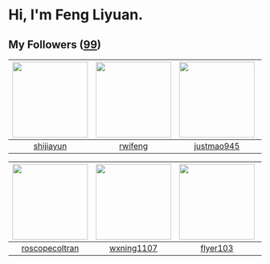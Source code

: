 # Hi, I'm Feng Liyuan.

## My Followers ([99](https://github.com/SunRunAway?tab=followers))

| <img src="https://avatars.githubusercontent.com/u/566037?v=4" width="150" height="150" /> | <img src="https://avatars.githubusercontent.com/u/1814146?v=4" width="150" height="150" /> | <img src="https://avatars.githubusercontent.com/u/619331?v=4" width="150" height="150" /> | <img src="https://avatars.githubusercontent.com/u/46620760?v=4" width="150" height="150" /> |
| :---------------------------------------------------------------------------------------: | :----------------------------------------------------------------------------------------: | :---------------------------------------------------------------------------------------: | :-----------------------------------------------------------------------------------------: |
|                         [shijiayun](https://github.com/shijiayun)                         |                            [rwifeng](https://github.com/rwifeng)                           |                        [justmao945](https://github.com/justmao945)                        |                        [pleiadesian](https://github.com/pleiadesian)                        |

| <img src="https://avatars.githubusercontent.com/u/24416962?v=4" width="150" height="150" /> | <img src="https://avatars.githubusercontent.com/u/42286315?v=4" width="150" height="150" /> | <img src="https://avatars.githubusercontent.com/u/829039?v=4" width="150" height="150" /> | <img src="https://avatars.githubusercontent.com/u/16526001?v=4" width="150" height="150" /> |
| :-----------------------------------------------------------------------------------------: | :-----------------------------------------------------------------------------------------: | :---------------------------------------------------------------------------------------: | :-----------------------------------------------------------------------------------------: |
|                     [roscopecoltran](https://github.com/roscopecoltran)                     |                         [wxning1107](https://github.com/wxning1107)                         |                          [flyer103](https://github.com/flyer103)                          |                           [stuarthu](https://github.com/stuarthu)                           |